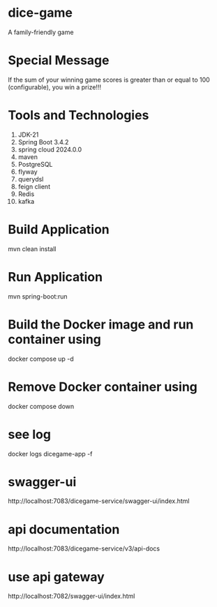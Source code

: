 # dice-game
A family-friendly game

# Special Message
If the sum of your winning game scores is greater than or equal to 100 (configurable), you win a prize!!!

# Tools and Technologies
1. JDK-21
2. Spring Boot 3.4.2
3. spring cloud 2024.0.0
4. maven
5. PostgreSQL
6. flyway
7. querydsl
8. feign client
9. Redis
10. kafka

# Build Application
mvn clean install

# Run Application
mvn spring-boot:run

# Build the Docker image and run container using
docker compose up -d

# Remove Docker container using
docker compose down

# see log
docker logs dicegame-app -f

# swagger-ui
http://localhost:7083/dicegame-service/swagger-ui/index.html

# api documentation
http://localhost:7083/dicegame-service/v3/api-docs

# use api gateway
http://localhost:7082/swagger-ui/index.html

